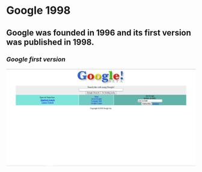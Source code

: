 # Google 1998

## Google was founded in 1996 and its first version was published in 1998.

### **_Google first version_**

![ScreenShot](images/ScreenShot.PNG)
